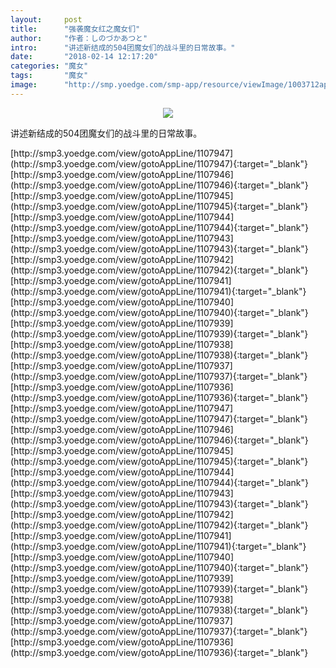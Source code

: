 ```yaml
---
layout:     post
title:      "强袭魔女红之魔女们"
author:     "作者：しのづかあつと"
intro:      "讲述新结成的504团魔女们的战斗里的日常故事。"
date:       "2018-02-14 12:17:20"
categories: "魔女"
tags:       "魔女"
image:      "http://smp.yoedge.com/smp-app/resource/viewImage/1003712appline.png"
---
```

<div style="text-align: center">
<p><img src="http://smp.yoedge.com/smp-app/resource/viewImage/1003712appline.png"/></p>
</div>
<p class="post-meta">
<span>讲述新结成的504团魔女们的战斗里的日常故事。</span>
</p>
[http://smp3.yoedge.com/view/gotoAppLine/1107947](http://smp3.yoedge.com/view/gotoAppLine/1107947){:target="_blank"}
[http://smp3.yoedge.com/view/gotoAppLine/1107946](http://smp3.yoedge.com/view/gotoAppLine/1107946){:target="_blank"}
[http://smp3.yoedge.com/view/gotoAppLine/1107945](http://smp3.yoedge.com/view/gotoAppLine/1107945){:target="_blank"}
[http://smp3.yoedge.com/view/gotoAppLine/1107944](http://smp3.yoedge.com/view/gotoAppLine/1107944){:target="_blank"}
[http://smp3.yoedge.com/view/gotoAppLine/1107943](http://smp3.yoedge.com/view/gotoAppLine/1107943){:target="_blank"}
[http://smp3.yoedge.com/view/gotoAppLine/1107942](http://smp3.yoedge.com/view/gotoAppLine/1107942){:target="_blank"}
[http://smp3.yoedge.com/view/gotoAppLine/1107941](http://smp3.yoedge.com/view/gotoAppLine/1107941){:target="_blank"}
[http://smp3.yoedge.com/view/gotoAppLine/1107940](http://smp3.yoedge.com/view/gotoAppLine/1107940){:target="_blank"}
[http://smp3.yoedge.com/view/gotoAppLine/1107939](http://smp3.yoedge.com/view/gotoAppLine/1107939){:target="_blank"}
[http://smp3.yoedge.com/view/gotoAppLine/1107938](http://smp3.yoedge.com/view/gotoAppLine/1107938){:target="_blank"}
[http://smp3.yoedge.com/view/gotoAppLine/1107937](http://smp3.yoedge.com/view/gotoAppLine/1107937){:target="_blank"}
[http://smp3.yoedge.com/view/gotoAppLine/1107936](http://smp3.yoedge.com/view/gotoAppLine/1107936){:target="_blank"}
[http://smp3.yoedge.com/view/gotoAppLine/1107947](http://smp3.yoedge.com/view/gotoAppLine/1107947){:target="_blank"}
[http://smp3.yoedge.com/view/gotoAppLine/1107946](http://smp3.yoedge.com/view/gotoAppLine/1107946){:target="_blank"}
[http://smp3.yoedge.com/view/gotoAppLine/1107945](http://smp3.yoedge.com/view/gotoAppLine/1107945){:target="_blank"}
[http://smp3.yoedge.com/view/gotoAppLine/1107944](http://smp3.yoedge.com/view/gotoAppLine/1107944){:target="_blank"}
[http://smp3.yoedge.com/view/gotoAppLine/1107943](http://smp3.yoedge.com/view/gotoAppLine/1107943){:target="_blank"}
[http://smp3.yoedge.com/view/gotoAppLine/1107942](http://smp3.yoedge.com/view/gotoAppLine/1107942){:target="_blank"}
[http://smp3.yoedge.com/view/gotoAppLine/1107941](http://smp3.yoedge.com/view/gotoAppLine/1107941){:target="_blank"}
[http://smp3.yoedge.com/view/gotoAppLine/1107940](http://smp3.yoedge.com/view/gotoAppLine/1107940){:target="_blank"}
[http://smp3.yoedge.com/view/gotoAppLine/1107939](http://smp3.yoedge.com/view/gotoAppLine/1107939){:target="_blank"}
[http://smp3.yoedge.com/view/gotoAppLine/1107938](http://smp3.yoedge.com/view/gotoAppLine/1107938){:target="_blank"}
[http://smp3.yoedge.com/view/gotoAppLine/1107937](http://smp3.yoedge.com/view/gotoAppLine/1107937){:target="_blank"}
[http://smp3.yoedge.com/view/gotoAppLine/1107936](http://smp3.yoedge.com/view/gotoAppLine/1107936){:target="_blank"}


